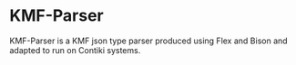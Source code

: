 KMF-Parser
===

KMF-Parser is a KMF json type parser produced using Flex and Bison and adapted to run on Contiki systems.
